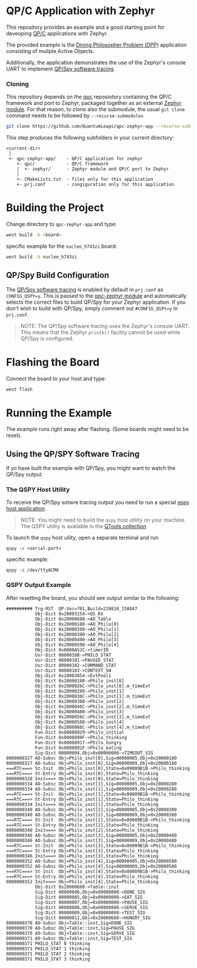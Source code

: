 # QP/C Application with Zephyr
This repository provides an example and a good starting point for deveoping
[QP/C](https://github.com/QuantumLeaps/qpc) applications with Zephyr.

The provided example is the [Dining Philosopher Problem (DPP)](https://www.state-machine.com/qpc/tut_dpp.html)
application consisting of muliple Active Objects.

Additionally, the application demonstrates the use of the Zephyr's console UART
to implement [QP/Spy software tracing](https://www.state-machine.com/qtools/qpspy.html).


### Cloning
This repository depends on the [qpc](https://github.com/QuantumLeaps/qpc)
reposiotory containing the QP/C framework and port to Zephyr, packaged together as
an external [Zephyr module](https://docs.zephyrproject.org/latest/develop/modules.html).
For that reason, to clone also the submodule, the usual `git clone` command needs to be
followed by `--recurse-submodules`

```bash
git clone https://github.com/QuantumLeaps/qpc-zephyr-app --recurse-submodules
```

This step produces the following subfolders in your current directory:

```
<current-dir>
 |
 +- qpc-zephyr-app/    - QP/C application for zephyr
    +- qpc/            - QP/C framework
    |  +- zephyr/      - Zephyr module and QP/C port to Zephyr
    |
    +- CMakeLists.txt  - files only for this application
    +- prj.conf        - congiguration only for this application
```

# Building the Project
Change directory to `qpc-zephyr-app` and type:

```bash
west build -b <board>
```
specific example for the `nucleo_h743zi` board:
```bash
west build -b nucleo_h743zi
```

## QP/Spy Build Configuration
The [QP/Spy software tracing](https://www.state-machine.com/qtools/qpspy.html) is enabled
by default in `prj.conf` as `CONFIG_QSPY=y`. This is passed to the
[qpc-zephyr module](https://github.com/QuantumLeaps/qpc-zephyr) and automatically selects
the correct files to build QP/Spy for your Zephyr application. If you don't wish to build with QP/Spy, simply comment out `#CONFIG_QSPY=y` in `prj.conf`.

> NOTE: The QP/Spy software tracing uses the Zephyr's console UART. This means that the Zephyr `printk()` facility cannot be used while QP/Spy is configured.


# Flashing the Board
Connect the board to your host and type:
```bash
west flash
```

# Running the Example
The example runs right away after flashing. (Some boards might need to be reset).


## Using the QP/SPY Software Tracing
If yo have built the example with QP/Spy, you might want to watch the QP/Spy output.

### The QSPY Host Utility
To receive the QP/Spy sotwre tracing output you need to run a special [qspy host application](https://www.state-machine.com/qtools/qspy.html).

> NOTE: You might need to build the `qspy` host utility on your machine.
The QSPY utility is available in the [QTools collection](https://github.com/QuantumLeaps/qtools/tree/master/qspy).


To launch the `qspy` host uility, open a separate terminal and run
```
qspy -c <serial-port>
```
specific example:
```
qspy -c /dev/ttyACM0
```


### QSPY Output Example
After resetting the board, you should see output similar to the following:
```
########## Trg-RST  QP-Ver=701,Build=220810_150847
           Obj-Dict 0x20003154->QS_RX
           Obj-Dict 0x20000680->AO_Table
           Obj-Dict 0x20000180->AO_Philo[0]
           Obj-Dict 0x20000280->AO_Philo[1]
           Obj-Dict 0x20000380->AO_Philo[2]
           Obj-Dict 0x20000480->AO_Philo[3]
           Obj-Dict 0x20000580->AO_Philo[4]
           Obj-Dict 0x0000A52C->timerID
           Usr-Dict 00000100->PHILO_STAT
           Usr-Dict 00000101->PAUSED_STAT
           Usr-Dict 00000102->COMMAND_STAT
           Usr-Dict 00000103->CONTEXT_SW
           Obj-Dict 0x20003054->EvtPool1
           Obj-Dict 0x20000180->Philo_inst[0]
           Obj-Dict 0x2000026C->Philo_inst[0].m_timeEvt
           Obj-Dict 0x20000280->Philo_inst[1]
           Obj-Dict 0x2000036C->Philo_inst[1].m_timeEvt
           Obj-Dict 0x20000380->Philo_inst[2]
           Obj-Dict 0x2000046C->Philo_inst[2].m_timeEvt
           Obj-Dict 0x20000480->Philo_inst[3]
           Obj-Dict 0x2000056C->Philo_inst[3].m_timeEvt
           Obj-Dict 0x20000580->Philo_inst[4]
           Obj-Dict 0x2000066C->Philo_inst[4].m_timeEvt
           Fun-Dict 0x00008929->Philo_initial
           Fun-Dict 0x0000890F->Philo_thinking
           Fun-Dict 0x00008917->Philo_hungry
           Fun-Dict 0x0000891F->Philo_eating
           Sig-Dict 00000004,Obj=0x00000000->TIMEOUT_SIG
0000000327 AO-Subsc Obj=Philo_inst[0],Sig=00000005,Obj=0x20000180
0000000327 AO-Subsc Obj=Philo_inst[0],Sig=00000009,Obj=0x20000180
===RTC===> St-Init  Obj=Philo_inst[0],State=0x00009B1B->Philo_thinking
===RTC===> St-Entry Obj=Philo_inst[0],State=Philo_thinking
0000000328 Init===> Obj=Philo_inst[0],State=Philo_thinking
0000000334 AO-Subsc Obj=Philo_inst[1],Sig=00000005,Obj=0x20000280
0000000334 AO-Subsc Obj=Philo_inst[1],Sig=00000009,Obj=0x20000280
===RTC===> St-Init  Obj=Philo_inst[1],State=0x00009B1B->Philo_thinking
===RTC===> St-Entry Obj=Philo_inst[1],State=Philo_thinking
0000000334 Init===> Obj=Philo_inst[1],State=Philo_thinking
0000000340 AO-Subsc Obj=Philo_inst[2],Sig=00000005,Obj=0x20000380
0000000340 AO-Subsc Obj=Philo_inst[2],Sig=00000009,Obj=0x20000380
===RTC===> St-Init  Obj=Philo_inst[2],State=0x00009B1B->Philo_thinking
===RTC===> St-Entry Obj=Philo_inst[2],State=Philo_thinking
0000000340 Init===> Obj=Philo_inst[2],State=Philo_thinking
0000000346 AO-Subsc Obj=Philo_inst[3],Sig=00000005,Obj=0x20000480
0000000346 AO-Subsc Obj=Philo_inst[3],Sig=00000009,Obj=0x20000480
===RTC===> St-Init  Obj=Philo_inst[3],State=0x00009B1B->Philo_thinking
===RTC===> St-Entry Obj=Philo_inst[3],State=Philo_thinking
0000000346 Init===> Obj=Philo_inst[3],State=Philo_thinking
0000000352 AO-Subsc Obj=Philo_inst[4],Sig=00000005,Obj=0x20000580
0000000352 AO-Subsc Obj=Philo_inst[4],Sig=00000009,Obj=0x20000580
===RTC===> St-Init  Obj=Philo_inst[4],State=0x00009B1B->Philo_thinking
===RTC===> St-Entry Obj=Philo_inst[4],State=Philo_thinking
0000000352 Init===> Obj=Philo_inst[4],State=Philo_thinking
           Obj-Dict 0x20000680->Table::inst
           Sig-Dict 00000006,Obj=0x00000000->DONE_SIG
           Sig-Dict 00000005,Obj=0x00000000->EAT_SIG
           Sig-Dict 00000007,Obj=0x00000000->PAUSE_SIG
           Sig-Dict 00000008,Obj=0x00000000->SERVE_SIG
           Sig-Dict 00000009,Obj=0x00000000->TEST_SIG
           Sig-Dict 00000011,Obj=0x20000680->HUNGRY_SIG
0000000370 AO-Subsc Obj=Table::inst,Sig=DONE_SIG
0000000370 AO-Subsc Obj=Table::inst,Sig=PAUSE_SIG
0000000370 AO-Subsc Obj=Table::inst,Sig=SERVE_SIG
0000000371 AO-Subsc Obj=Table::inst,Sig=TEST_SIG
0000000371 PHILO_STAT 0 thinking
0000000371 PHILO_STAT 1 thinking
0000000371 PHILO_STAT 2 thinking
0000000371 PHILO_STAT 3 thinking
```

